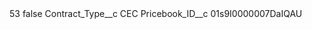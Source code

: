<?xml version="1.0" encoding="UTF-8"?>
<CustomMetadata xmlns="http://soap.sforce.com/2006/04/metadata" xmlns:xsi="http://www.w3.org/2001/XMLSchema-instance" xmlns:xsd="http://www.w3.org/2001/XMLSchema">
    <label>53</label>
    <protected>false</protected>
    <values>
        <field>Contract_Type__c</field>
        <value xsi:type="xsd:string">CEC</value>
    </values>
    <values>
        <field>Pricebook_ID__c</field>
        <value xsi:type="xsd:string">01s9I0000007DaIQAU</value>
    </values>
</CustomMetadata>
